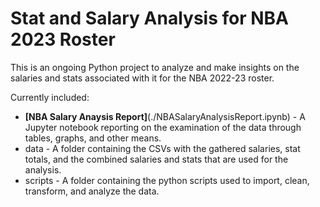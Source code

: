 # Stat and Salary Analysis for NBA 2023 Roster


This is an ongoing Python project to analyze and make insights on the salaries and stats associated with it for the NBA 2022-23 roster. 

Currently included:

- **[NBA Salary Anaysis Report]**(./NBASalaryAnalysisReport.ipynb) - A Jupyter notebook reporting on the examination of the data through tables, graphs, and other means.
- data - A folder containing the CSVs with the gathered salaries, stat totals, and the combined salaries and stats that are used for the analysis.
- scripts - A folder containing the python scripts used to import, clean, transform, and analyze the data.
